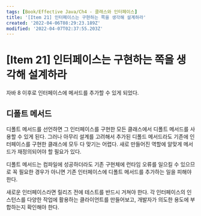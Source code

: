 ```yaml
---
tags: [Book/Effective Java/Ch4 - 클래스와 인터페이스]
title: '[Item 21] 인터페이스는 구현하는 쪽을 생각해 설계하라'
created: '2022-04-06T08:29:23.189Z'
modified: '2022-04-07T02:37:55.203Z'
---
```


# [Item 21] 인터페이스는 구현하는 쪽을 생각해 설계하라

자바 8 이후로 인터페이스에 메서드를 추가할 수 있게 되었다. 

## 디폴트 메서드

디폴트 메서드를 선언하면 그 인터페이스를 구현한 모든 클래스에서 디폴트 메서드를 사용할 수 있게 된다. 그러나 아무리 설계를 고려해서 추가된 디폴드 메서드라도 기존에 인터페이스를 구현한 클래스에 모두 다 맞기는 어렵다. 새로 만들어진 역할에 알맞게 메서드가 재정의되어야 할 필요가 있다.

디폴트 메서드는 컴파일에 성공하더라도 기존 구현체에 런타임 오류를 일으킬 수 있으므로 꼭 필요한 경우가 아니면 기존 인터페이스에 디폴트 메서드를 추가하는 일을 피해야 한다.

새로운 인터페이스라면 릴리즈 전에 테스트를 반드시 거쳐야 한다. 각 인터페이스의 인스턴스를 다양한 작업에 활용하는 클라이언트를 만들어보고, 개발자가 의도한 용도에 부합하는지 확인해야 한다.
